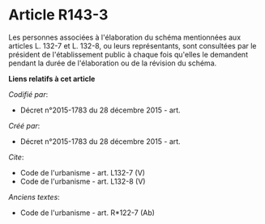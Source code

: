 # Article R143-3

Les personnes associées à l'élaboration du schéma mentionnées aux articles L. 132-7 et L. 132-8, ou leurs représentants, sont
consultées par le président de l'établissement public à chaque fois qu'elles le demandent pendant la durée de l'élaboration
ou de la révision du schéma.

**Liens relatifs à cet article**

_Codifié par_:

  - Décret n°2015-1783 du 28 décembre 2015 - art.

_Créé par_:

  - Décret n°2015-1783 du 28 décembre 2015 - art.

_Cite_:

  - Code de l'urbanisme - art. L132-7 (V)
  - Code de l'urbanisme - art. L132-8 (V)

_Anciens textes_:

  - Code de l'urbanisme - art. R*122-7 (Ab)
